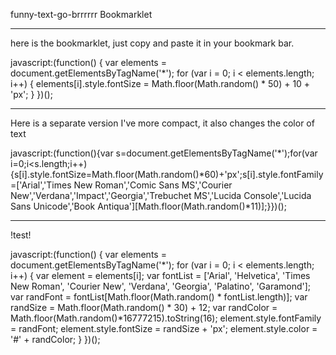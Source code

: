 funny-text-go-brrrrrr
Bookmarklet
**************************************
here is the bookmarklet, just copy and paste it in your bookmark bar.

javascript:(function() {
    var elements = document.getElementsByTagName('*');
    for (var i = 0; i < elements.length; i++) {
        elements[i].style.fontSize = Math.floor(Math.random() * 50) + 10 + 'px';
    }
})();
*******************
Here is a separate version I've more compact, it also changes the color of text

javascript:(function(){var s=document.getElementsByTagName('*');for(var i=0;i<s.length;i++){s[i].style.fontSize=Math.floor(Math.random()*60)+'px';s[i].style.fontFamily=['Arial','Times New Roman','Comic Sans MS','Courier New','Verdana','Impact','Georgia','Trebuchet MS','Lucida Console','Lucida Sans Unicode','Book Antiqua'][Math.floor(Math.random()*11)];}})();

*************
!test!

javascript:(function() {
    var elements = document.getElementsByTagName('*');
    for (var i = 0; i < elements.length; i++) {
        var element = elements[i];
        var fontList = ['Arial', 'Helvetica', 'Times New Roman', 'Courier New', 'Verdana', 'Georgia', 'Palatino', 'Garamond'];
        var randFont = fontList[Math.floor(Math.random() * fontList.length)];
        var randSize = Math.floor(Math.random() * 30) + 12;
        var randColor = Math.floor(Math.random()*16777215).toString(16);
        element.style.fontFamily = randFont;
        element.style.fontSize = randSize + 'px';
        element.style.color = '#' + randColor;
    }
})();
